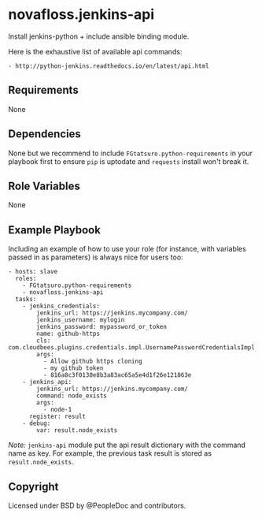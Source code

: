 novafloss.jenkins-api
=====================

Install jenkins-python + include ansible binding module.

Here is the exhaustive list of available api commands:

    - http://python-jenkins.readthedocs.io/en/latest/api.html

Requirements
------------

None

Dependencies
------------

None but we recommend to include `FGtatsuro.python-requirements` in your
playbook first to ensure `pip` is uptodate and `requests` install won't break
it.

Role Variables
--------------

None

Example Playbook
----------------

Including an example of how to use your role (for instance, with variables
passed in as parameters) is always nice for users too:

    - hosts: slave
      roles:
        - FGtatsuro.python-requirements
        - novafloss.jenkins-api
      tasks:
        - jenkins_credentials:
            jenkins_url: https://jenkins.mycompany.com/
            jenkins_username: mylogin
            jenkins_password: mypassword_or_token
            name: github-https
            cls: com.cloudbees.plugins.credentials.impl.UsernamePasswordCredentialsImpl
            args:
              - Allow github https cloning
              - my github token
              - 816a8c3f0130e8b3a83ac65a5e4d1f26e121863e
        - jenkins_api:
            jenkins_url: https://jenkins.mycompany.com/
            command: node_exists
            args:
              - node-1
          register: result
        - debug:
            var: result.node_exists

*Note:* `jenkins-api` module put the api result dictionary with the command
name as key. For example, the previous task result is stored as
`result.node_exists`.

Copyright
---------

Licensed under BSD by @PeopleDoc and contributors.
